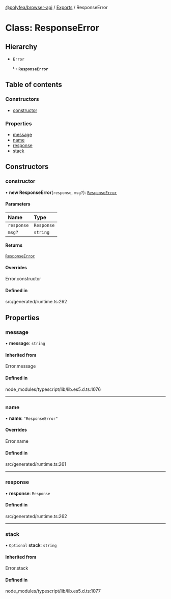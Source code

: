 [@polyfea/browser-api](../README.md) / [Exports](../modules.md) / ResponseError

# Class: ResponseError

## Hierarchy

- `Error`

  ↳ **`ResponseError`**

## Table of contents

### Constructors

- [constructor](ResponseError.md#constructor)

### Properties

- [message](ResponseError.md#message)
- [name](ResponseError.md#name)
- [response](ResponseError.md#response)
- [stack](ResponseError.md#stack)

## Constructors

### constructor

• **new ResponseError**(`response`, `msg?`): [`ResponseError`](ResponseError.md)

#### Parameters

| Name | Type |
| :------ | :------ |
| `response` | `Response` |
| `msg?` | `string` |

#### Returns

[`ResponseError`](ResponseError.md)

#### Overrides

Error.constructor

#### Defined in

src/generated/runtime.ts:262

## Properties

### message

• **message**: `string`

#### Inherited from

Error.message

#### Defined in

node_modules/typescript/lib/lib.es5.d.ts:1076

___

### name

• **name**: ``"ResponseError"``

#### Overrides

Error.name

#### Defined in

src/generated/runtime.ts:261

___

### response

• **response**: `Response`

#### Defined in

src/generated/runtime.ts:262

___

### stack

• `Optional` **stack**: `string`

#### Inherited from

Error.stack

#### Defined in

node_modules/typescript/lib/lib.es5.d.ts:1077
